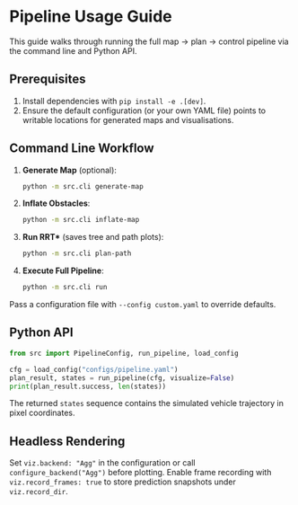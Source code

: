 # Pipeline Usage Guide

This guide walks through running the full map → plan → control pipeline via the
command line and Python API.

## Prerequisites

1. Install dependencies with `pip install -e .[dev]`.
2. Ensure the default configuration (or your own YAML file) points to writable
   locations for generated maps and visualisations.

## Command Line Workflow

1. **Generate Map** (optional):
   ```bash
   python -m src.cli generate-map
   ```
2. **Inflate Obstacles**:
   ```bash
   python -m src.cli inflate-map
   ```
3. **Run RRT\*** (saves tree and path plots):
   ```bash
   python -m src.cli plan-path
   ```
4. **Execute Full Pipeline**:
   ```bash
   python -m src.cli run
   ```

Pass a configuration file with `--config custom.yaml` to override defaults.

## Python API

```python
from src import PipelineConfig, run_pipeline, load_config

cfg = load_config("configs/pipeline.yaml")
plan_result, states = run_pipeline(cfg, visualize=False)
print(plan_result.success, len(states))
```

The returned `states` sequence contains the simulated vehicle trajectory in
pixel coordinates.

## Headless Rendering

Set `viz.backend: "Agg"` in the configuration or call
`configure_backend("Agg")` before plotting. Enable frame recording with
`viz.record_frames: true` to store prediction snapshots under `viz.record_dir`.
